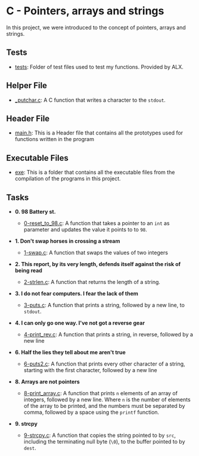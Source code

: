 # C - Pointers, arrays and strings
In this project, we were introduced to the concept of pointers, arrays and strings.
## Tests
- [tests](./tests): Folder of test files used to test my functions. Provided by ALX.
## Helper File
- [_putchar.c](./_putchar.c): A C function that writes a character to the `stdout`.
## Header File
- [main.h](./main.h): This is a Header file that contains all the prototypes used for functions written in the program
## Executable Files
- [exe](exe): This is a folder that contains all the executable files from the compilation of the programs in this project.
## Tasks

- **0. 98 Battery st.**
  - [0-reset_to_98.c](./0-reset_to_98.c): A function that takes a pointer to an `int` as parameter and updates the value it points to to `98`.

- **1. Don't swap horses in crossing a stream**
  - [1-swap.c](./1-swap.c): A function that swaps the values of two integers

- **2. This report, by its very length, defends itself against the risk of being read**
  - [2-strlen.c](./2-strlen.c): A function that returns the length of a string.

- **3. I do not fear computers. I fear the lack of them**
  - [3-puts.c](./3-puts.c): A function that prints a string, followed by a new line, to `stdout`. 

- **4. I can only go one way. I've not got a reverse gear**
  - [4-print_rev.c](./4-print_rev.c): A function that prints a string, in reverse, followed by a new line

- **6. Half the lies they tell about me aren't true**
  - [6-puts2.c](./6-puts2.c): A function that prints every other character of a string, starting with the first character, followed by a new line

- **8. Arrays are not pointers**
  - [8-print_array.c](./8-print_array.c): A function that prints `n` elements of an array of integers, followed by a new line. Where `n` is the number of elements of the array to be printed, and the numbers must be separated by comma, followed by a space using the `printf` function.

- **9. strcpy**
  - [9-strcpy.c](9-strcpy.c): A function that copies the string pointed to by `src`, including the terminating null byte (`\0`), to the buffer pointed to by `dest`.

